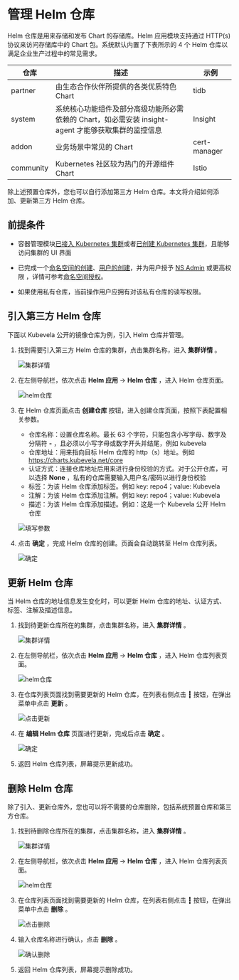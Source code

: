 # 管理 Helm 仓库

Helm 仓库是用来存储和发布 Chart 的存储库。Helm 应用模块支持通过 HTTP(s) 协议来访问存储库中的 Chart 包。系统默认内置了下表所示的 4 个 Helm 仓库以满足企业生产过程中的常见需求。

| 仓库      | 描述                                                         | 示例  |
| --------- | ------------------------------------------------------------ | ------------ |
| partner   | 由生态合作伙伴所提供的各类优质特色 Chart                     | tidb         |
| system    | 系统核心功能组件及部分高级功能所必需依赖的 Chart，如必需安装 insight-agent 才能够获取集群的监控信息| Insight      |
| addon     | 业务场景中常见的 Chart                                       | cert-manager |
| community | Kubernetes 社区较为热门的开源组件 Chart                      | Istio        |

除上述预置仓库外，您也可以自行添加第三方 Helm 仓库。本文将介绍如何添加、更新第三方 Helm 仓库。

## 前提条件

- 容器管理模块[已接入 Kubernetes 集群](../clusters/integrate-cluster.md)或者[已创建 Kubernetes 集群](../clusters/create-cluster.md)，且能够访问集群的 UI 界面

- 已完成一个[命名空间的创建](../namespaces/createns.md)、[用户的创建](../../../ghippo/user-guide/access-control/user.md)，并为用户授予 [NS Admin](../permissions/permission-brief.md#ns-admin) 或更高权限 ，详情可参考[命名空间授权](../permissions/cluster-ns-auth.md)。

- 如果使用私有仓库，当前操作用户应拥有对该私有仓库的读写权限。

## 引入第三方 Helm 仓库

下面以 Kubevela 公开的镜像仓库为例，引入 Helm 仓库并管理。

1. 找到需要引入第三方 Helm 仓库的集群，点击集群名称，进入 __集群详情__ 。

    ![集群详情](https://docs.daocloud.io/daocloud-docs-images/docs/kpanda/images/crd01.png)

2. 在左侧导航栏，依次点击 __Helm 应用__ -> __Helm 仓库__ ，进入 Helm 仓库页面。

    ![helm仓库](https://docs.daocloud.io/daocloud-docs-images/docs/kpanda/images/helmrepo01.png)

3. 在 Helm 仓库页面点击 __创建仓库__ 按钮，进入创建仓库页面，按照下表配置相关参数。

    - 仓库名称：设置仓库名称。最长 63 个字符，只能包含小写字母、数字及分隔符 __-__ ，且必须以小写字母或数字开头并结尾，例如 kubevela
    - 仓库地址：用来指向目标 Helm 仓库的 http（s）地址。例如 <https://charts.kubevela.net/core>
    - 认证方式：连接仓库地址后用来进行身份校验的方式。对于公开仓库，可以选择 __None__ ，私有的仓库需要输入用户名/密码以进行身份校验
    - 标签：为该 Helm 仓库添加标签。例如 key: repo4；value: Kubevela
    - 注解：为该 Helm 仓库添加注解。例如 key: repo4；value: Kubevela
    - 描述：为该 Helm 仓库添加描述。例如：这是一个 Kubevela 公开 Helm 仓库

    ![填写参数](https://docs.daocloud.io/daocloud-docs-images/docs/kpanda/images/helmrepo02.png)

4. 点击 __确定__ ，完成 Helm 仓库的创建。页面会自动跳转至 Helm 仓库列表。

    ![确定](https://docs.daocloud.io/daocloud-docs-images/docs/kpanda/images/helmrepo03.png)

## 更新 Helm 仓库

当 Helm 仓库的地址信息发生变化时，可以更新 Helm 仓库的地址、认证方式、标签、注解及描述信息。

1. 找到待更新仓库所在的集群，点击集群名称，进入 __集群详情__ 。

    ![集群详情](https://docs.daocloud.io/daocloud-docs-images/docs/kpanda/images/crd01.png)

2. 在左侧导航栏，依次点击 __Helm 应用__ -> __Helm 仓库__ ，进入 Helm 仓库列表页面。

    ![helm仓库](https://docs.daocloud.io/daocloud-docs-images/docs/kpanda/images/helmrepo01.png)

3. 在仓库列表页面找到需要更新的 Helm 仓库，在列表右侧点击 __┇__ 按钮，在弹出菜单中点击 __更新__ 。

    ![点击更新](https://docs.daocloud.io/daocloud-docs-images/docs/kpanda/images/helmrepo04.png)

4. 在 __编辑 Helm 仓库__ 页面进行更新，完成后点击 __确定__ 。

    ![确定](https://docs.daocloud.io/daocloud-docs-images/docs/kpanda/images/helmrepo05.png)

5. 返回 Helm 仓库列表，屏幕提示更新成功。

## 删除 Helm 仓库

除了引入、更新仓库外，您也可以将不需要的仓库删除，包括系统预置仓库和第三方仓库。

1. 找到待删除仓库所在的集群，点击集群名称，进入 __集群详情__ 。

    ![集群详情](https://docs.daocloud.io/daocloud-docs-images/docs/kpanda/images/crd01.png)

2. 在左侧导航栏，依次点击 __Helm 应用__ -> __Helm 仓库__ ，进入 Helm 仓库列表页面。

    ![helm仓库](https://docs.daocloud.io/daocloud-docs-images/docs/kpanda/images/helmrepo01.png)

3. 在仓库列表页面找到需要更新的 Helm 仓库，在列表右侧点击 __┇__ 按钮，在弹出菜单中点击 __删除__ 。

    ![点击删除](https://docs.daocloud.io/daocloud-docs-images/docs/kpanda/images/helmrepo07.png)

4. 输入仓库名称进行确认，点击 __删除__ 。

    ![确认删除](https://docs.daocloud.io/daocloud-docs-images/docs/kpanda/images/helmrepo08.png)

5. 返回 Helm 仓库列表，屏幕提示删除成功。
